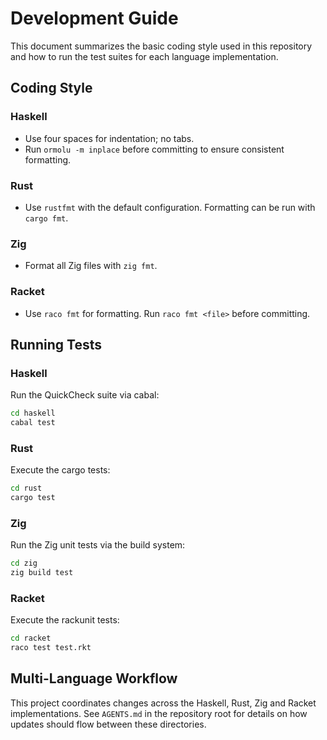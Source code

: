# Development Guide

This document summarizes the basic coding style used in this repository and how to run the test suites for each language implementation.

## Coding Style

### Haskell
- Use four spaces for indentation; no tabs.
- Run `ormolu -m inplace` before committing to ensure consistent formatting.

### Rust
- Use `rustfmt` with the default configuration. Formatting can be run with `cargo fmt`.

### Zig
- Format all Zig files with `zig fmt`.

### Racket
- Use `raco fmt` for formatting. Run `raco fmt <file>` before committing.

## Running Tests

### Haskell
Run the QuickCheck suite via cabal:

```bash
cd haskell
cabal test
```

### Rust
Execute the cargo tests:

```bash
cd rust
cargo test
```

### Zig
Run the Zig unit tests via the build system:

```bash
cd zig
zig build test
```

### Racket
Execute the rackunit tests:

```bash
cd racket
raco test test.rkt
```

## Multi-Language Workflow

This project coordinates changes across the Haskell, Rust, Zig and Racket implementations. See `AGENTS.md` in the repository root for details on how updates should flow between these directories.
